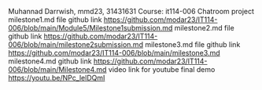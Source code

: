 Muhannad Darrwish, mmd23, 31431631
Course: it114-006
Chatroom project
milestone1.md file github link
https://github.com/modar23/IT114-006/blob/main/Module5/Milestone1submission.md
milestone2.md file github link
https://github.com/modar23/IT114-006/blob/main/milestone2submission.md
milestone3.md file github link
https://github.com/modar23/IT114-006/blob/main/milestone3.md
milestone4.md github link
https://github.com/modar23/IT114-006/blob/main/Milestone4.md
video link for youtube final demo
https://youtu.be/NPc_lelDQmI

